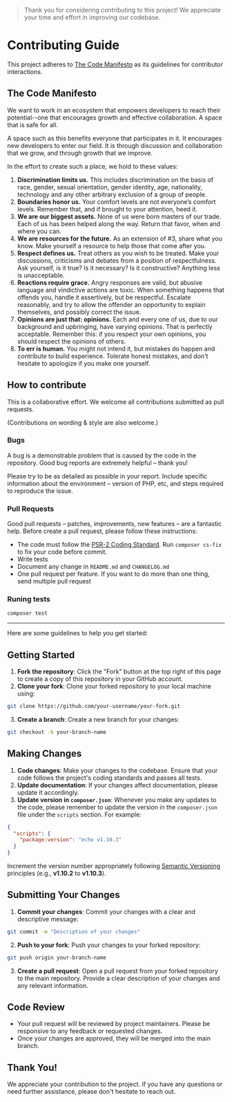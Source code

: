 > Thank you for considering contributing to this project! We appreciate your time and effort in improving our codebase.

# Contributing Guide

This project adheres to [The Code Manifesto](http://codemanifesto.com) as its guidelines for contributor interactions.

## The Code Manifesto

We want to work in an ecosystem that empowers developers to reach their potential--one that encourages growth and
effective collaboration. A space that is safe for all.

A space such as this benefits everyone that participates in it. It encourages new developers to enter our field. It is
through discussion and collaboration that we grow, and through growth that we improve.

In the effort to create such a place, we hold to these values:

1. **Discrimination limits us.** This includes discrimination on the basis of race, gender, sexual orientation, gender
   identity, age, nationality, technology and any other arbitrary exclusion of a group of people.
2. **Boundaries honor us.** Your comfort levels are not everyone’s comfort levels. Remember that, and if brought to your
   attention, heed it.
3. **We are our biggest assets.** None of us were born masters of our trade. Each of us has been helped along the way.
   Return that favor, when and where you can.
4. **We are resources for the future.** As an extension of #3, share what you know. Make yourself a resource to help
   those that come after you.
5. **Respect defines us.** Treat others as you wish to be treated. Make your discussions, criticisms and debates from a
   position of respectfulness. Ask yourself, is it true? Is it necessary? Is it constructive? Anything less is
   unacceptable.
6. **Reactions require grace.** Angry responses are valid, but abusive language and vindictive actions are toxic. When
   something happens that offends you, handle it assertively, but be respectful. Escalate reasonably, and try to allow
   the offender an opportunity to explain themselves, and possibly correct the issue.
7. **Opinions are just that: opinions.** Each and every one of us, due to our background and upbringing, have varying
   opinions. That is perfectly acceptable. Remember this: if you respect your own opinions, you should respect the
   opinions of others.
8. **To err is human.** You might not intend it, but mistakes do happen and contribute to build experience. Tolerate
   honest mistakes, and don't hesitate to apologize if you make one yourself.

## How to contribute

This is a collaborative effort. We welcome all contributions submitted as pull requests.

(Contributions on wording & style are also welcome.)

### Bugs

A bug is a demonstrable problem that is caused by the code in the repository. Good bug reports are extremely helpful –
thank you!

Please try to be as detailed as possible in your report. Include specific information about the environment – version of
PHP, etc, and steps required to reproduce the issue.

### Pull Requests

Good pull requests – patches, improvements, new features – are a fantastic help. Before create a pull request, please
follow these instructions:

* The code must follow
  the [PSR-2 Coding Standard](https://github.com/php-fig/fig-standards/blob/master/accepted/PSR-2-coding-style-guide.md).
  Run `composer cs-fix` to fix your code before commit.
* Write tests
* Document any change in `README.md` and `CHANGELOG.md`
* One pull request per feature. If you want to do more than one thing, send multiple pull request

### Runing tests

```sh
composer test
```

---

Here are some guidelines to help you get started:

## Getting Started

1. **Fork the repository**: Click the "Fork" button at the top right of this page to create a copy of this repository in
   your GitHub account.
2. **Clone your fork**: Clone your forked repository to your local machine using:

```sh
git clone https://github.com/your-username/your-fork.git
```

3. **Create a branch**: Create a new branch for your changes:

```sh
git checkout -b your-branch-name
```

## Making Changes

1. **Code changes**: Make your changes to the codebase. Ensure that your code follows the project's coding standards and
   passes all tests.
2. **Update documentation**: If your changes affect documentation, please update it accordingly.
3. **Update version in `composer.json`**: Whenever you make any updates to the code, please remember to update the
   version in the `composer.json` file under the `scripts` section. For example:

```json
{
  "scripts": {
    "package:version": "echo v1.10.3"
  }
}
```

Increment the version number appropriately following [Semantic Versioning](https://semver.org/spec/v2.0.0.html)
principles (e.g., **v1.10.2** to **v1.10.3**).

## Submitting Your Changes

1. **Commit your changes**: Commit your changes with a clear and descriptive message:

```sh
git commit -m "Description of your changes"
```

2. **Push to your fork**: Push your changes to your forked repository:

```sh
git push origin your-branch-name
```

3. **Create a pull request**: Open a pull request from your forked repository to the main repository. Provide a clear
   description of your changes and any relevant information.

## Code Review

- Your pull request will be reviewed by project maintainers. Please be responsive to any feedback or requested changes.
- Once your changes are approved, they will be merged into the main branch.

## Thank You!

We appreciate your contribution to the project. If you have any questions or need further assistance, please don't
hesitate to reach out.
